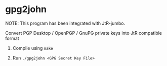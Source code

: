 gpg2john
========

NOTE: This program has been integrated with JtR-jumbo.

Convert PGP Desktop / OpenPGP / GnuPG private keys into JtR compatible format

1. Compile using ```make```

2. Run ```./gpg2john <GPG Secret Key File>```


